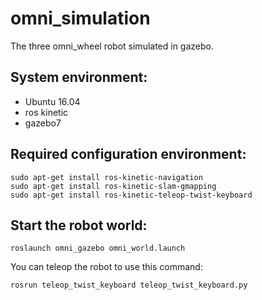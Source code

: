 # omni_simulation
The three omni_wheel robot simulated in gazebo.

System environment:
-------------
- Ubuntu 16.04
- ros kinetic
- gazebo7

Required configuration environment:
--------------
```
sudo apt-get install ros-kinetic-navigation
sudo apt-get install ros-kinetic-slam-gmapping
sudo apt-get install ros-kinetic-teleop-twist-keyboard
```
Start the robot world:
-----------
```
roslaunch omni_gazebo omni_world.launch
```
You can teleop the robot to use this command:
```
rosrun teleop_twist_keyboard teleop_twist_keyboard.py  
```
